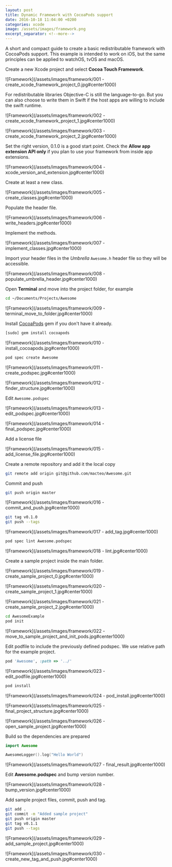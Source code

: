 ```yaml
---
layout: post
title: Dynamic Framework with CocoaPods support
date: 2016-10-18 11:04:00 +0200
categories: xcode
image: /assets/images/framework.png
excerpt_separator: <!--more-->
---
```


A short and compact guide to create a basic redistributable framework with CocoaPods support. This example is intended to work on iOS, but the same principles can be applied to watchOS, tvOS and macOS.

Create a new Xcode project and select **Cocoa Touch Framework**.

![Framework](/assets/images/framework/001 - create_xcode_framework_project_0.jpg#center1000)

For redistributable libraries Objective-C is still the language-to-go. But you can also choose to write them in Swift if the host apps are willing to include the swift runtime.

![Framework](/assets/images/framework/002 - create_xcode_framework_project_1.jpg#center1000)

![Framework](/assets/images/framework/003 - create_xcode_framework_project_2.jpg#center1000)

<!--more-->

Set the right version, 0.1.0 is a good start point.
Check the **Allow app extension API only** if you plan to use your framework from inside app extensions.

![Framework](/assets/images/framework/004 - xcode_version_and_extension.jpg#center1000)

Create at least a new class.

![Framework](/assets/images/framework/005 - create_classes.jpg#center1000)

Populate the header file.

![Framework](/assets/images/framework/006 - write_headers.jpg#center1000)

Implement the methods.

![Framework](/assets/images/framework/007 - implement_classes.jpg#center1000)

Import your header files in the _Umbrella_ `Awesome.h` header file so they will be accessible.

![Framework](/assets/images/framework/008 - populate_umbrella_header.jpg#center1000)

Open **Terminal** and move into the project folder, for example

```bash
cd ~/Documents/Projects/Awesome
```

![Framework](/assets/images/framework/009 - terminal_move_to_folder.jpg#center1000)

Install [CocoaPods](http://cocoapods.org) gem if you don't have it already.

```bash
[sudo] gem install cocoapods
```

![Framework](/assets/images/framework/010 - install_cocoapods.jpg#center1000)

```bash
pod spec create Awesome
```

![Framework](/assets/images/framework/011 - create_podspec.jpg#center1000)

![Framework](/assets/images/framework/012 - finder_structure.jpg#center1000)

Edit `Awesome.podspec`

![Framework](/assets/images/framework/013 - edit_podspec.jpg#center1000)

![Framework](/assets/images/framework/014 - final_podspec.jpg#center1000)

Add a license file

![Framework](/assets/images/framework/015 - add_license_file.jpg#center1000)

Create a remote repository and add it the local copy

```bash
git remote add origin git@github.com/macteo/Awesome.git
```

Commit and push

```bash
git push origin master
```

![Framework](/assets/images/framework/016 - commit_and_push.jpg#center1000)

```bash
git tag v0.1.0
git push --tags
```

![Framework](/assets/images/framework/017 - add_tag.jpg#center1000)

```bash
pod spec lint Awesome.podspec
```

![Framework](/assets/images/framework/018 - lint.jpg#center1000)

Create a sample project inside the main folder.

![Framework](/assets/images/framework/019 - create_sample_project_0.jpg#center1000)

![Framework](/assets/images/framework/020 - create_sample_project_1.jpg#center1000)

![Framework](/assets/images/framework/021 - create_sample_project_2.jpg#center1000)

```bash
cd AwesomeExample
pod init
```

![Framework](/assets/images/framework/022 - move_to_sample_project_and_init_pods.jpg#center1000)

Edit podfile to include the previously defined podspec. We use relative path for the example project.

```ruby
pod 'Awesome', :path => '../'
```

![Framework](/assets/images/framework/023 - edit_podfile.jpg#center1000)

```bash
pod install
```

![Framework](/assets/images/framework/024 - pod_install.jpg#center1000)

![Framework](/assets/images/framework/025 - final_project_structure.jpg#center1000)

![Framework](/assets/images/framework/026 - open_sample_project.jpg#center1000)

Build so the dependencies are prepared

```swift
import Awesome
```

```swift
AwesomeLogger().log("Hello World")
```

![Framework](/assets/images/framework/027 - final_result.jpg#center1000)

Edit **Awesome.podspec** and bump version number.

![Framework](/assets/images/framework/028 - bump_version.jpg#center1000)

Add sample project files, commit, push and tag.

```bash
git add .
git commit -m "Added sample project"
git push origin master
git tag v0.1.1
git push --tags
```

![Framework](/assets/images/framework/029 - add_sample_project.jpg#center1000)

![Framework](/assets/images/framework/030 - create_new_tag_and_push.jpg#center1000)

